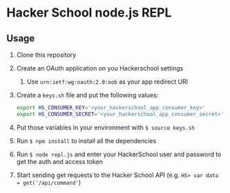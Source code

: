 # Hacker School node.js REPL

## Usage

1. Clone this repository
2. Create an OAuth application on you Hackerschool settings
   1. Use `urn:ietf:wg:oauth:2.0:oob` as your app redirect URI
3. Create a `keys.sh` file and put the following values:

   ```bash
   export HS_CONSUMER_KEY='<your_hackerschool_app_consumer_key>'
   export HS_CONSUMER_SECRET='<your_hackerschool_app_consumer_secret>'
   ```

4. Put those variables in your environment with `$ source keys.sh`
5. Run `$ npm install` to install all the dependencies
6. Run `$ node repl.js` and enter your HackerSchool user and password to get the auth and access token
6. Start sending get requests to the Hacker School API (e.g. `HS> var data = get('/api/command'`)
